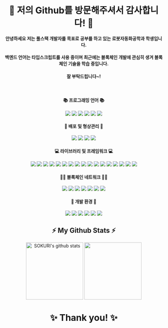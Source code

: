 # <div align="center"> 👋 저의 Github를 방문해주셔서 감사합니다! 👋 </div>
#### <div align="center"> 안녕하세요 저는 풀스택 개발자를 목표로 공부를 하고 있는 로봇자동화공학과 학생입니다. </div>
#### <div align="center"> 백엔드 언어는 타입스크립트를 사용 중이며 최근에는 블록체인 개발에 관심히 생겨 블록체인 기술을 학습 중입니다. </div>
#### <div align="center"> 잘 부탁드립니다~! </div>
   
#### <div align="center"> 📚 프로그래밍 언어 📚 </div>
<div align="center"> <img src="https://img.shields.io/badge/Solidity-363636?style=flat-square&logo=Solidity&logoColor=white"/> <img src="https://img.shields.io/badge/Rust-000000?style=flat-square&logo=Rust&logoColor=white"/> <img src="https://img.shields.io/badge/HTML5-E34F26?style=flat-square&logo=HTML5&logoColor=white"/> <img src="https://img.shields.io/badge/CSS3-1572B6?style=flat-square&logo=CSS3&logoColor=white"/> <img src="https://img.shields.io/badge/Javascript-F7DF1E?style=flat-square&logo=javascript&logoColor=white"/> <img src="https://img.shields.io/badge/Go-00ADD8?style=flat-square&logo=Go&logoColor=white"/> </div>    

#### <div align="center"> 🌈 배포 및 형상관리 🌈 </div>
<div align="center"> <img src="https://img.shields.io/badge/GitHub Actions-2088FF?style=flat-square&logo=GitHub Actions&logoColor=white"/> <img src="https://img.shields.io/badge/GitKraken-179287?style=flat-square&logo=GitKraken&logoColor=white"/> <img src="https://img.shields.io/badge/GitHub-181717?style=flat-square&logo=GitHub&logoColor=white"/> <img src="https://img.shields.io/badge/Git-F05032?style=flat-square&logo=Git&logoColor=white"/> </div> 

#### <div align="center"> 💻 라이브러리 및 프레임워크 💻 </div>
<div align="center"> <img src="https://img.shields.io/badge/Nest.js-000000?style=flat-square&logo=NestJS&logoColor=red"/> <img src="https://img.shields.io/badge/Next.js-000000?style=flat-square&logo=Next.js&logoColor=white"/> <img src="https://img.shields.io/badge/Node.js-339933?style=flat-square&logo=Node.js&logoColor=white"/> <img src="https://img.shields.io/badge/React-40AEF0?style=flat-square&logo=React&logoColor=white"/> <img src="https://img.shields.io/badge/Web3py-3776AB?style=flat-square&logo=Python&logoColor=white"/> <img src="https://img.shields.io/badge/LevelDB-007722?style=flat-square&logo=LevelDB&logoColor=white"/> <img src="https://img.shields.io/badge/Web3.js-F16822?style=flat-square&logo=Web3.js&logoColor=white"/> <img src="https://img.shields.io/badge/Express-000000?style=flat-square&logo=Express&logoColor=white"/> <img src="https://img.shields.io/badge/PostgreSQL-4169E1?style=flat-square&logo=PostgreSQL&logoColor=white"/> <img src="https://img.shields.io/badge/MySQL-4479A1?style=flat-square&logo=MySQL&logoColor=white"/> <img src="https://img.shields.io/badge/ether.js-2C39BD?style=flat-square&logo=ether.js&logoColor=white"/> <img src="https://img.shields.io/badge/TypeORM-E61845?style=flat-square&logo=TypeORM&logoColor=white"/> <img src="https://img.shields.io/badge/Docker-2496ED?style=flat-square&logo=Docker&logoColor=white"/> <img src="https://img.shields.io/badge/OpenZeppelin-4E5EE4?style=flat-square&logo=OpenZeppelin&logoColor=white"/> <img src="https://img.shields.io/badge/TypeScript-3178C6?style=flat-square&logo=TypeScript&logoColor=white"/> <img src="https://img.shields.io/badge/Metamask-DC461D?style=flat-square&logo=metamask&logoColor=white"/> <img src="https://img.shields.io/badge/Oracle-F80000?style=flat-square&logo=Oracle&logoColor=white"/> </div> 

#### <div align="center"> 👨‍💻 블록체인 네트워크 👨‍💻 </div>
<div align="center"> <img src="https://img.shields.io/badge/Solana-004088?style=flat-square&logo=solana&logoColor=white"/> <img src="https://img.shields.io/badge/Ethereum-3C3C3D?style=flat-square&logo=Ethereum&logoColor=white"/> <img src="https://img.shields.io/badge/Cosmos-242F4B?style=flat-square&logo=Cosmos&logoColor=white"/> <img src="https://img.shields.io/badge/Polygon-543DE0?style=flat-square&logo=Polygon&logoColor=white"/> <img src="https://img.shields.io/badge/BNB Chain-F2CA30?style=flat-square&logo=BNB Chain&logoColor=white"/> <img src="https://img.shields.io/badge/Hedera HashGraph-000000?style=flat-square&logo=Hedera&logoColor=white"/> <img src="https://img.shields.io/badge/Chainlink-375BD2?style=flat-square&logo=Chainlink&logoColor=white"/> </div> 

#### <div align="center"> 🌱 개발 환경 🌱 </div>
<div align="center"> <img src="https://img.shields.io/badge/Truffle-0AC18E?style=flat-square&logo=Truffle&logoColor=white"/> <img src="https://img.shields.io/badge/Ganache-D77310?style=flat-square&logo=Ganache&logoColor=white"/> <img src="https://img.shields.io/badge/Hardhat-FDEE21?style=flat-square&logo=Hardhat&logoColor=white"/> <img src="https://img.shields.io/badge/Remix IDE-000000?style=flat-square&logo=Remix IDE&logoColor=white"/> <img src="https://img.shields.io/badge/Infura-FF4D00?style=flat-square&logo=Infura&logoColor=white"/> <img src="https://img.shields.io/badge/Alchemy-000000?style=flat-square&logo=Alchemy&logoColor=white"/> </div>   
  
## <div align="center">⚡ My Github Stats ⚡</div>
<div align="center"> 
<a href="https://github.com/imysh578"><img align="center" style="height:180px" src="https://github-readme-stats.vercel.app/api?username=shch989&show_icons=true&include_all_commits=true&theme=nord&hide_border=true" alt="SOKURI's github stats" /></a> <a href="https://github.com/shch989"><img align="center" style="height:180px" src="https://github-readme-stats.vercel.app/api/top-langs/?username=WonDongGyun&layout=compact&theme=nord&hide_border=true" /></a>     
</div>  
  
# <div align="center">✨ Thank you! ✨</div> 
<!--
**shch989/shch989** is a ✨ _special_ ✨ repository because its `README.md` (this file) appears on your GitHub profile.

Here are some ideas to get you started:

- 🔭 I’m currently working on ...
- 🌱 I’m currently learning ...
- 👯 I’m looking to collaborate on ...
- 🤔 I’m looking for help with ...
- 💬 Ask me about ...
- 📫 How to reach me: ...
- 😄 Pronouns: ...
- ⚡ Fun fact: ...
-->
